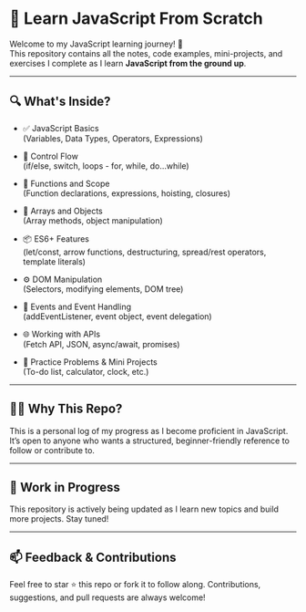 # 📘 Learn JavaScript From Scratch

Welcome to my JavaScript learning journey! 🚀  
This repository contains all the notes, code examples, mini-projects, and exercises I complete as I learn **JavaScript from the ground up**.

---

## 🔍 What's Inside?

- ✅ JavaScript Basics  
  (Variables, Data Types, Operators, Expressions)

- 🔁 Control Flow  
  (if/else, switch, loops - for, while, do...while)

- 🧠 Functions and Scope  
  (Function declarations, expressions, hoisting, closures)

- 🧱 Arrays and Objects  
  (Array methods, object manipulation)

- 📦 ES6+ Features  
  (let/const, arrow functions, destructuring, spread/rest operators, template literals)

- ⚙️ DOM Manipulation  
  (Selectors, modifying elements, DOM tree)

- 🧩 Events and Event Handling  
  (addEventListener, event object, event delegation)

- 🌐 Working with APIs  
  (Fetch API, JSON, async/await, promises)

- 🧪 Practice Problems & Mini Projects  
  (To-do list, calculator, clock, etc.)

---

## 🧑‍💻 Why This Repo?

This is a personal log of my progress as I become proficient in JavaScript. It’s open to anyone who wants a structured, beginner-friendly reference to follow or contribute to.

---

## 🚧 Work in Progress

This repository is actively being updated as I learn new topics and build more projects. Stay tuned!

---

## 📫 Feedback & Contributions

Feel free to star ⭐ this repo or fork it to follow along. Contributions, suggestions, and pull requests are always welcome!

